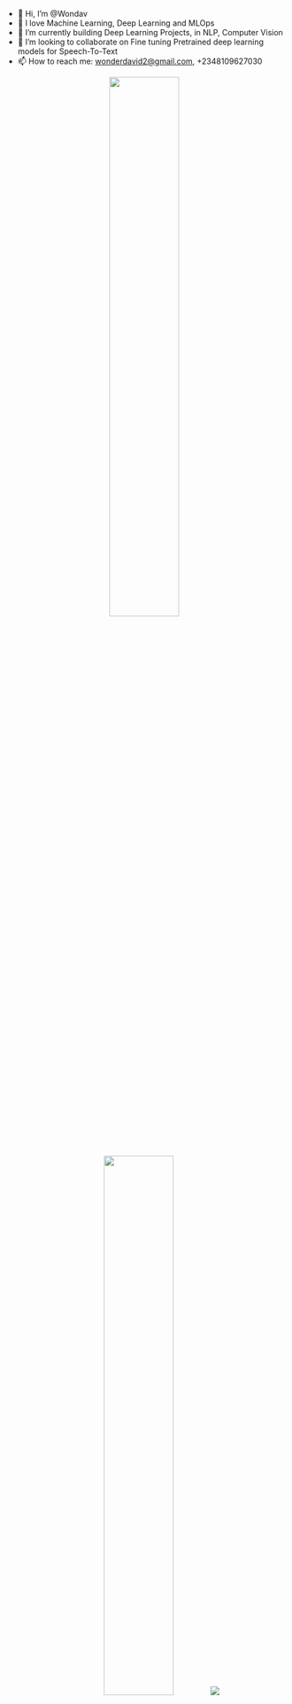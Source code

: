 - 👋 Hi, I’m @Wondav
- 👀 I love Machine Learning, Deep Learning and MLOps
- 🌱 I’m currently building Deep Learning Projects, in NLP, Computer Vision
- 💞️ I’m looking to collaborate on Fine tuning Pretrained deep learning models for Speech-To-Text
- 📫 How to reach me: wonderdavid2@gmail.com, +2348109627030

<!---
Wondav/Wondav is a ✨ special ✨ repository because its `README.md` (this file) appears on your GitHub profile.
You can click the Preview link to take a look at your changes.
--->
<p align="center">
  <img height="50%" width="auto" src ="https://github-readme-stats.vercel.app/api?username=trojan782&show_icons=true&count_private=true&theme=darcula&hide_border=true&hide=issues,contribs&bg_color=00000000">
  <img height="50%" width="auto" src ="https://github-readme-stats.vercel.app/api/top-langs/?username=trojan782&layout=compact&hide_border=true&theme=darcula&bg_color=00000000&langs_count=6&hide=jupyter%20notebook,tex,css,php">
  <img src ="https://github-readme-streak-stats.herokuapp.com?user=trojan782&theme=darcula&hide_border=true&background=FFFFFF00">
  <br>
  <br>
<!--   <a href="https://www.buymeacoffee.com/aveek.saha"> <img align="center" src="https://cdn.buymeacoffee.com/buttons/v2/default-orange.png" height="50" width="210" alt="aveek.saha" /></a> -->
</p>

